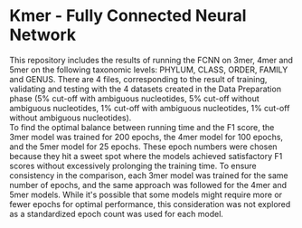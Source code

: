 # Kmer - Fully Connected Neural Network
This repository includes the results of running the FCNN on 3mer, 4mer and 5mer on the following taxonomic levels: PHYLUM, CLASS, ORDER, FAMILY and GENUS. There are 4 files, corresponding to the result of training, validating and testing with the 4 datasets created in the Data Preparation phase (5% cut-off with ambiguous nucleotides, 5% cut-off without ambiguous nucleotides, 1% cut-off with ambiguous nucleotides, 1% cut-off without ambiguous nucleotides).\
To find the optimal balance between running time and the F1 score, the 3mer model was trained for 200 epochs, the 4mer model for 100 epochs, and the 5mer model for 25 epochs. These epoch numbers were chosen because they hit a sweet spot where the models achieved satisfactory F1 scores without excessively prolonging the training time. To ensure consistency in the comparison, each 3mer model was trained for the same number of epochs, and the same approach was followed for the 4mer and 5mer models. While it's possible that some models might require more or fewer epochs for optimal performance, this consideration was not explored as a standardized epoch count was used for each model.

